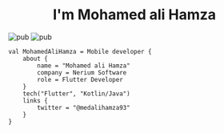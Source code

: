 # <center>I'm Mohamed ali Hamza</center>
![pub](https://img.shields.io/badge/age-28-green) ![pub](https://img.shields.io/badge/country-Tunisia-red)
```flutter
val MohamedAliHamza = Mobile developer {
    about {
        name = "Mohamed ali Hamza"
        company = Nerium Software
        role = Flutter Developer
    }
    tech("Flutter", "Kotlin/Java")
    links {
        twitter = "@medalihamza93"
    }
}
```
